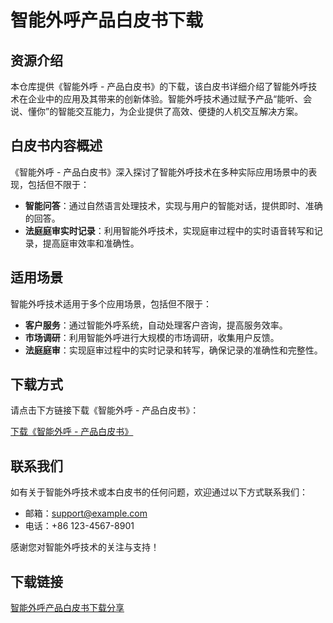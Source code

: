 # 智能外呼产品白皮书下载

## 资源介绍

本仓库提供《智能外呼 - 产品白皮书》的下载，该白皮书详细介绍了智能外呼技术在企业中的应用及其带来的创新体验。智能外呼技术通过赋予产品“能听、会说、懂你”的智能交互能力，为企业提供了高效、便捷的人机交互解决方案。

## 白皮书内容概述

《智能外呼 - 产品白皮书》深入探讨了智能外呼技术在多种实际应用场景中的表现，包括但不限于：

- **智能问答**：通过自然语言处理技术，实现与用户的智能对话，提供即时、准确的回答。
- **法庭庭审实时记录**：利用智能外呼技术，实现庭审过程中的实时语音转写和记录，提高庭审效率和准确性。

## 适用场景

智能外呼技术适用于多个应用场景，包括但不限于：

- **客户服务**：通过智能外呼系统，自动处理客户咨询，提高服务效率。
- **市场调研**：利用智能外呼进行大规模的市场调研，收集用户反馈。
- **法庭庭审**：实现庭审过程中的实时记录和转写，确保记录的准确性和完整性。

## 下载方式

请点击下方链接下载《智能外呼 - 产品白皮书》：

[下载《智能外呼 - 产品白皮书》](./智能外呼-产品白皮书.pdf)

## 联系我们

如有关于智能外呼技术或本白皮书的任何问题，欢迎通过以下方式联系我们：

- 邮箱：support@example.com
- 电话：+86 123-4567-8901

感谢您对智能外呼技术的关注与支持！

## 下载链接

[智能外呼产品白皮书下载分享](https://pan.quark.cn/s/78c70e321303)